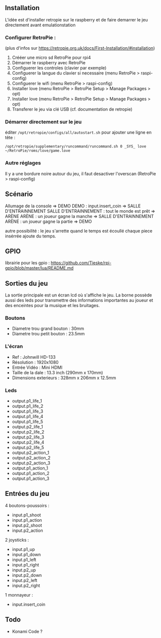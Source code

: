 ## Installation

L'idée est d'installer retropie sur le raspberry et de faire demarrer le jeu directement avant emulationstation

### Configurer RetroPie : 

(plus d'infos sur https://retropie.org.uk/docs/First-Installation/#installation)

1. Crééer une micro sd RetroPie pour rpi4
2. Démarrer le raspberry avec RetroPie
3. Configuerer les controles (clavier par exemple) 
4. Configuerer la langue du clavier si necessaire (menu RetroPie > raspi-config)
5. Configuerer le wifi (menu RetroPie > raspi-config)
6. Installer love (menu RetroPie > RetroPie Setup > Manage Packages > opt)
7. Installer love (menu RetroPie > RetroPie Setup > Manage Packages > opt)
8. Transferer le jeu via clé USB (cf. documentation de retropie)

### Démarrer directement sur le jeu

éditer `/opt/retropie/configs/all/autostart.sh` pour ajouter une ligne en tête :

    /opt/retropie/supplementary/runcommand/runcommand.sh 0 _SYS_ love ~/RetroPie/roms/love/game.love

### Autre réglages

Il y a une bordure noire autour du jeu, il faut desactiver l'overscan (RetroPie > raspi-config) 


## Scénario

Allumage de la console => DEMO
DEMO : input.insert_coin => SALLE D'ENTRAINNEMENT
SALLE D'ENTRAINNEMENT : tout le monde est prêt => ARÈNE
ARÈNE : un joueur gagne la manche => SALLE D'ENTRAINNEMENT
ARÈNE : un joueur gagne la partie => DEMO


autre possibilité : le jeu s'arrette quand le temps est écoullé chaque piece insérrée ajoute du temps.

## GPIO

librairie pour les gpio : https://github.com/Tieske/rpi-gpio/blob/master/lua/README.md

## Sorties du jeu
    
La sortie principale est un écran lcd où s'affiche le jeu. La borne possède aussi des leds pour transmettre des informations importantes au joueur et des enceintes pour la musique et les bruitages.


### Boutons

* Diametre trou grand bouton : 30mm
* Diametre trou petit bouton : 23.5mm


### L'écran

* Ref : Johnwill HD-133
* Résolution : 1920x1080
* Entrée Vidéo : Mini HDMI
* Taille de la dale : 13.3 inch (290mm x 170mm)
* Dimensions exterieurs : 328mm x 206mm x 12.5mm



### Leds


* output.p1_life_1
* output.p1_life_2
* output.p1_life_3
* output.p1_life_4
* output.p1_life_5
* output.p2_life_1
* output.p2_life_2
* output.p2_life_3
* output.p2_life_4
* output.p2_life_5
* output.p2_action_1
* output.p2_action_2
* output.p2_action_3
* output.p1_action_1
* output.p1_action_2
* output.p1_action_3


## Entrées du jeu


4 boutons-poussoirs :

* input.p1_shoot
* input.p1_action
* input.p2_shoot
* input.p2_action

2 joysticks :

* input.p1_up
* input.p1_down
* input.p1_left
* input.p1_right
* input.p2_up
* input.p2_down
* input.p2_left
* input.p2_right

1 monnayeur :

* input.insert_coin


## Todo

* Konami Code ?
